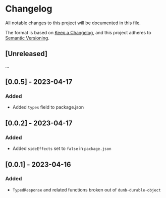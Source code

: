 # Changelog

All notable changes to this project will be documented in this file.

The format is based on [Keep a Changelog](https://keepachangelog.com/en/1.0.0/),
and this project adheres to [Semantic Versioning](https://semver.org/spec/v2.0.0.html).

## [Unreleased]

...

## [0.0.5] - 2023-04-17

### Added

- Added `types` field to package.json

## [0.0.2] - 2023-04-17

### Added

- Added `sideEffects` set to `false` in `package.json`

## [0.0.1] - 2023-04-16

### Added

- `TypedResponse` and related functions broken out of `dumb-durable-object`
